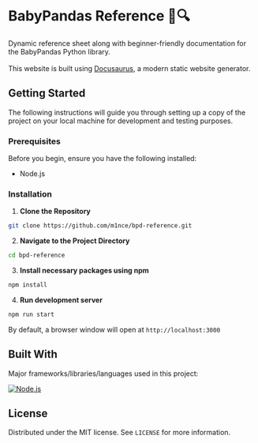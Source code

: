 # BabyPandas Reference 🐼🔍

Dynamic reference sheet along with beginner-friendly documentation for the BabyPandas Python library. <br/><br/>
This website is built using [Docusaurus](https://docusaurus.io/), a modern static website generator.

<!-- GETTING STARTED -->
## Getting Started
The following instructions will guide you through setting up a copy of the project on your local machine for development and testing purposes.

### Prerequisites
Before you begin, ensure you have the following installed:
- Node.js

### Installation
1. **Clone the Repository**
  ```bash
  git clone https://github.com/m1nce/bpd-reference.git
  ```

2. **Navigate to the Project Directory**
 ```bash
 cd bpd-reference
 ```

3. **Install necessary packages using npm**
 ```bash
 npm install
 ```

4. **Run development server**
 ```bash
 npm run start
 ```
By default, a browser window will open at `http://localhost:3000`

<!-- LANGUAGES/FRAMEWORKS -->
## Built With

Major frameworks/libraries/languages used in this project:

[![Node.js][Node.js]][Node.js-url]

<!-- LICENSE -->
## License

Distributed under the MIT license. See `LICENSE` for more information.

<!-- MARKDOWN LINKS & IMAGES -->
[Node.js]: 	https://img.shields.io/badge/Node.js-43853D?style=for-the-badge&logo=node.js&logoColor=white
[Node.js-url]: https://nodejs.org/en
